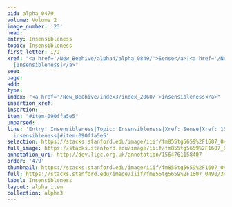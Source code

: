 ```yaml
---
pid: alpha_0479
volume: Volume 2
image_number: '23'
head: 
entry: Insensibleness
topic: Insensibleness
first_letter: I/J
xref: "<a href='/New_Beehive/alpha4/alpha_0849/'>Sense</a>|<a href='/New_Beehive/toc/toc2_072/'>152
  [Insensibleness]</a>"
see: 
page: 
add: 
type: 
index: "<a href='/New_Beehive/index3/index_2060/'>insensibleness</a>"
insertion_xref: 
insertion: 
item: "#item-090ffa5e5"
unparsed: 
line: 'Entry: Insensibleness|Topic: Insensibleness|Xref: Sense|Xref: 152 [Insensibleness]|Index:
  insensibleness|#item-090ffa5e5'
selection: https://stacks.stanford.edu/image/iiif/fm855tg5659%2F1607_0490/348,4141,3031,414/full/0/default.jpg
full_image: https://stacks.stanford.edu/image/iiif/fm855tg5659%2F1607_0490/full/full/0/default.jpg
annotation_uri: http://dev.llgc.org.uk/annotation/1564761158407
order: '479'
thumbnail: https://stacks.stanford.edu/image/iiif/fm855tg5659%2F1607_0490/348,4141,600,180/250,/0/default.jpg
full: https://stacks.stanford.edu/image/iiif/fm855tg5659%2F1607_0490/348,4141,3031,414/full/0/default.jpg
label: Insensibleness
layout: alpha_item
collection: alpha3
---
```

